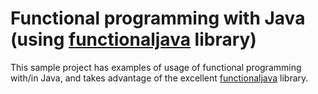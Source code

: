 # Functional programming with Java (using [functionaljava][] library)

This sample project has examples of usage of functional programming with/in Java,
and takes advantage of the excellent [functionaljava][] library.

[functionaljava]: https://github.com/functionaljava/functionaljava
